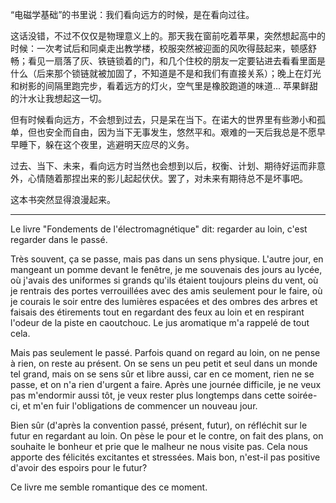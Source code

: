 “电磁学基础”的书里说：我们看向远方的时候，是在看向过往。

这话没错，不过不仅仅是物理意义上的。那天我在窗前吃着苹果，突然想起高中的时候：一次考试后和同桌走出教学楼，校服突然被迎面的风吹得鼓起来，顿感舒畅；看见一扇落了灰、铁链锁着的门，和几个住校的朋友一定要钻进去看看里面是什么（后来那个锁链就被加固了，不知道是不是和我们有直接关系）；晚上在灯光和树影的间隔里跑完步，看着远方的灯火，空气里是橡胶跑道的味道... 苹果鲜甜的汁水让我想起这一切。

但有时候看向远方，不会想到过去，只是呆在当下。在诺大的世界里有些渺小和孤单，但也安全而自由，因为当下无事发生，悠然平和。艰难的一天后我总是不愿早早睡下，躲在这个夜里，逃避明天应尽的义务。

过去、当下、未来，看向远方时当然也会想到以后，权衡、计划、期待好运而非意外，心情随着那捏出来的影儿起起伏伏。罢了，对未来有期待总不是坏事吧。

这本书突然显得浪漫起来。

-----

Le livre "Fondements de l'électromagnétique" dit: regarder au loin, c'est regarder dans le passé. 

Très souvent, ça se passe, mais pas dans un sens physique. L'autre jour, en mangeant un pomme devant le fenêtre, je me souvenais des jours au lycée, où j'avais des uniformes si grands qu'ils étaient toujours pleins du vent, où je rentrais des portes verrouillées avec des amis seulement pour le faire, où je courais le soir entre des lumières espacées et des ombres des arbres et faisais des étirements tout en regardant des feux au loin et en respirant l'odeur de la piste en caoutchouc. Le jus aromatique m'a rappelé de tout cela.

Mais pas seulement le passé. Parfois quand on regard au loin, on ne pense à rien, on reste au présent. On se sens un peu petit et seul dans un monde tel grand, mais on se sens sûr et libre aussi, car en ce moment, rien ne se passe, et on n'a rien d'urgent a faire. Après une journée difficile, je ne veux pas m'endormir aussi tôt, je veux rester plus longtemps dans cette soirée-ci, et m'en fuir l'obligations de commencer un nouveau jour. 

Bien sûr (d'après la convention passé, présent, futur), on réfléchit sur le futur en regardant au loin. On pèse le pour et le contre, on fait des plans, on souhaite le bonheur et prie que le malheur ne nous visite pas. Cela nous apporte des félicités excitantes et stressées. Mais bon, n'est-il pas positive d'avoir des espoirs pour le futur?

Ce livre me semble romantique des ce moment.
